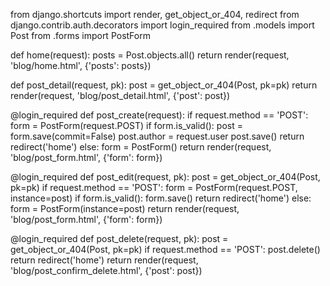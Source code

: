 from django.shortcuts import render, get_object_or_404, redirect
from django.contrib.auth.decorators import login_required
from .models import Post
from .forms import PostForm

def home(request):
    posts = Post.objects.all()
    return render(request, 'blog/home.html', {'posts': posts})

def post_detail(request, pk):
    post = get_object_or_404(Post, pk=pk)
    return render(request, 'blog/post_detail.html', {'post': post})

@login_required
def post_create(request):
    if request.method == 'POST':
        form = PostForm(request.POST)
        if form.is_valid():
            post = form.save(commit=False)
            post.author = request.user
            post.save()
            return redirect('home')
    else:
        form = PostForm()
    return render(request, 'blog/post_form.html', {'form': form})

@login_required
def post_edit(request, pk):
    post = get_object_or_404(Post, pk=pk)
    if request.method == 'POST':
        form = PostForm(request.POST, instance=post)
        if form.is_valid():
            form.save()
            return redirect('home')
    else:
        form = PostForm(instance=post)
    return render(request, 'blog/post_form.html', {'form': form})

@login_required
def post_delete(request, pk):
    post = get_object_or_404(Post, pk=pk)
    if request.method == 'POST':
        post.delete()
        return redirect('home')
    return render(request, 'blog/post_confirm_delete.html', {'post': post})



